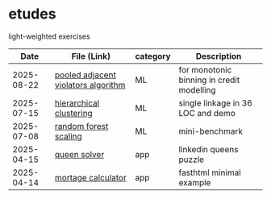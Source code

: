 # etudes

light-weighted exercises  


| Date       | File (Link)                  | category | Description                          |
|------------|-----------------------------------|--------|------------------------------|
| 2025-08-22 | [pooled adjacent violators algorithm](/ml-from-scratch/pava.py)  |  ML  | for monotonic binning in credit modelling  |
| 2025-07-15 | [hierarchical clustering](/ml-from-scratch/hierarchical.py)  |  ML  | single linkage in 36 LOC and demo  |
| 2025-07-08 | [random forest scaling](/2025-07/rfscaling.py)  |  ML  | mini-benchmark  |
| 2025-04-15 | [queen solver](/web-dev/queen_solver.py)  |  app  | linkedin queens puzzle  |
| 2025-04-14 | [mortage calculator](/web-dev/mortage.py)  | app  | fasthtml minimal example |git c